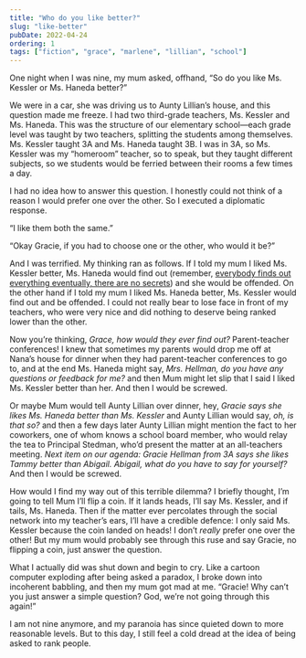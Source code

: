 ```yaml
---
title: "Who do you like better?"
slug: "like-better"
pubDate: 2022-04-24
ordering: 1
tags: ["fiction", "grace", "marlene", "lillian", "school"]
---
```


<span class="small-caps">One night when I was nine</span>, my mum asked, offhand, “So do you like Ms. Kessler or Ms. Haneda better?”

We were in a car, she was driving us to Aunty Lillian’s house, and this question made me freeze. I had two third-grade teachers, Ms. Kessler and Ms. Haneda. This was the structure of our elementary school—each grade level was taught by two teachers, splitting the students among themselves. Ms. Kessler taught 3A and Ms. Haneda taught 3B. I was in 3A, so Ms. Kessler was my “homeroom” teacher, so to speak, but they taught different subjects, so we students would be ferried between their rooms a few times a day.

I had no idea how to answer this question. I honestly could not think of a reason I would prefer one over the other. So I executed a diplomatic response.

“I like them both the same.”

“Okay Gracie, if you had to choose one or the other, who would it be?”

And I was terrified. My thinking ran as follows. If I told my mum I liked Ms. Kessler better, Ms. Haneda would find out (remember, [everybody finds out everything eventually, there are no secrets](/posts/2022/03/01/the-other-mind/)) and she would be offended. On the other hand if I told my mum I liked Ms. Haneda better, Ms. Kessler would find out and be offended. I could not really bear to lose face in front of my teachers, who were very nice and did nothing to deserve being ranked lower than the other.

Now you’re thinking, _Grace, how would they ever find out?_ Parent-teacher conferences! I knew that sometimes my parents would drop me off at Nana’s house for dinner when they had parent-teacher conferences to go to, and at the end Ms. Haneda might say, _Mrs. Hellman, do you have any questions or feedback for me?_ and then Mum might let slip that I said I liked Ms. Kessler better than her. And then I would be screwed.

Or maybe Mum would tell Aunty Lillian over dinner, hey, _Gracie says she likes Ms. Haneda better than Ms. Kessler_ and Aunty Lillian would say, _oh, is that so?_ and then a few days later Aunty Lillian might mention the fact to her coworkers, one of whom knows a school board member, who would relay the tea to Principal Stedman, who’d present the matter at an all-teachers meeting. _Next item on our agenda: Gracie Hellman from 3A says she likes Tammy better than Abigail. Abigail, what do you have to say for yourself?_ And then I would be screwed.

How would I find my way out of this terrible dilemma? I briefly thought, I’m going to tell Mum I’ll flip a coin. If it lands heads, I’ll say Ms. Kessler, and if tails, Ms. Haneda. Then if the matter ever percolates through the social network into my teacher’s ears, I’ll have a credible defence: I only said Ms. Kessler because the coin landed on heads! I don’t _really_ prefer one over the other! But my mum would probably see through this ruse and say Gracie, no flipping a coin, just answer the question.

What I actually did was shut down and begin to cry. Like a cartoon computer exploding after being asked a paradox, I broke down into incoherent babbling, and then my mum got mad at me. “Gracie! Why can’t you just answer a simple question? God, we’re not going through this again!”

I am not nine anymore, and my paranoia has since quieted down to more reasonable levels. But to this day, I still feel a cold dread at the idea of being asked to rank people.